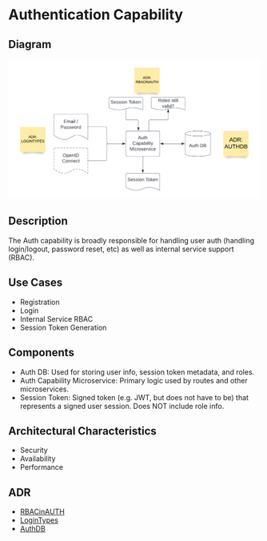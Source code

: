 # Authentication Capability

## Diagram

![AuthCapability](../../assets/Auth-Capability.png)

## Description

The Auth capability is broadly responsible for handling user auth (handling login/logout, password reset, etc) as well as internal service support (RBAC).

## Use Cases

* Registration
* Login
* Internal Service RBAC
* Session Token Generation
## Components

* Auth DB: Used for storing user info, session token metadata, and roles.
* Auth Capability Microservice: Primary logic used by routes and other microservices.
* Session Token: Signed token (e.g. JWT, but does not have to be) that represents a signed user session. Does NOT include role info.

## Architectural Characteristics
* Security
* Availability
* Performance

## ADR
- [RBACinAUTH](../../ADRs/RBACinAUTH.md)
- [LoginTypes](../../ADRs/LoginTypes.md)
- [AuthDB](../../ADRs/AuthDB.md)
